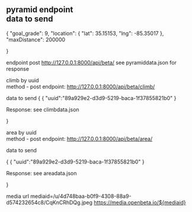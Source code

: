 pyramid endpoint\
data to send 
-
{
  "goal_grade": 9,
  "location": {
    "lat": 35.15153,
    "lng": -85.35017
  },
  "maxDistance": 200000
  
} 

 endpoint post http://127.0.0.1:8000/api/beta/
 see pyramiddata.json for response


 climb by uuid\
method - post
endpoint:
 http://127.0.0.1:8000/api/beta/climb/

 data to send 
 {
    {
  "uuid":"89a929e2-d3d9-5219-baca-1f37855821b0"
} 

Response: see climbdata.json 

 }

area by uuid\
method - post
endpoint:
 http://127.0.0.1:8000/api/beta/area/

 data to send 

 {
    {
  "uuid":"89a929e2-d3d9-5219-baca-1f37855821b0"
} 

Response: see areadata.json 

 }

 media url 
 mediaid=/u/4d748baa-b0f9-4308-88a9-d574232654c8/CqKnCRhDQg.jpeg
 https://media.openbeta.io/${mediaid}